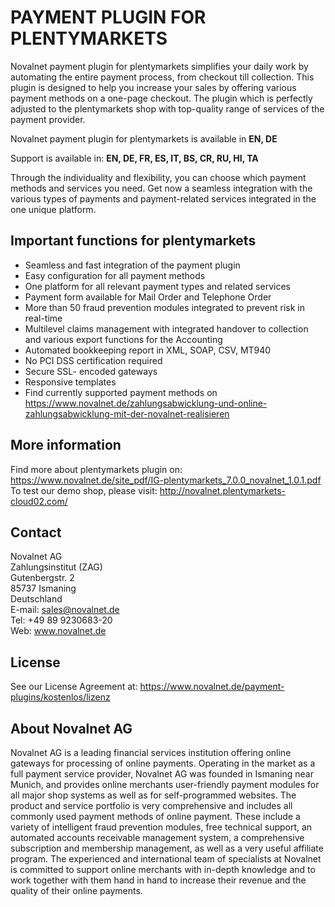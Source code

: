 # PAYMENT PLUGIN FOR PLENTYMARKETS
Novalnet payment plugin for plentymarkets simplifies your daily work by automating the entire payment process, from checkout till collection. This plugin is designed to help you increase your sales by offering various payment methods on a one-page checkout. The plugin which is perfectly adjusted to the plentymarkets shop with top-quality range of services of the payment provider.









Novalnet payment plugin for plentymarkets is available in <b>EN, DE</b>

Support is available in: <b> EN, DE, FR, ES, IT, BS, CR, RU, HI, TA</b>



Through the individuality and flexibility, you can choose which payment methods and services you need. Get now a seamless integration with the various types of payments and payment-related services integrated in the one unique platform.

## Important functions for plentymarkets
* Seamless and fast integration of the payment plugin
* Easy configuration for all payment methods
* One platform for all relevant payment types and related services
* Payment form available for Mail Order and Telephone Order
* More than 50 fraud prevention modules integrated to prevent risk in real-time
* Multilevel claims management with integrated handover to collection and various export functions for the Accounting
* Automated bookkeeping report in XML, SOAP, CSV, MT940
* No PCI DSS certification required
* Secure SSL- encoded gateways
* Responsive templates
* Find currently supported payment methods on https://www.novalnet.de/zahlungsabwicklung-und-online-zahlungsabwicklung-mit-der-novalnet-realisieren

## More information
Find more about plentymarkets plugin on: https://www.novalnet.de/site_pdf/IG-plentymarkets_7.0.0_novalnet_1.0.1.pdf<br>
To test our demo shop, please visit: http://novalnet.plentymarkets-cloud02.com/

## Contact
Novalnet AG<br>
Zahlungsinstitut (ZAG)<br>
Gutenbergstr. 2<br>
85737 Ismaning<br>
Deutschland<br>
E-mail: sales@novalnet.de<br>
Tel: +49 89 9230683-20<br>
Web: www.novalnet.de

## License
See our License Agreement at: https://www.novalnet.de/payment-plugins/kostenlos/lizenz

## About Novalnet AG
Novalnet AG is a leading financial services institution offering online gateways for processing of online payments. Operating in the market as a full payment service provider, Novalnet AG was founded in Ismaning near Munich, and provides online merchants user-friendly payment modules for all major shop systems as well as for self-programmed websites. The product and service portfolio is very comprehensive and includes all commonly used payment methods of online payment. These include a variety of intelligent fraud prevention modules, free technical support, an automated accounts receivable management system, a comprehensive subscription and membership management, as well as a very useful affiliate program. The experienced and international team of specialists at Novalnet is committed to support online merchants with in-depth knowledge and to work together with them hand in hand to increase their revenue and the quality of their online payments.
